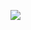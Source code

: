 ![](https://cloud.githubusercontent.com/assets/22467856/22125747/356cbf06-de95-11e6-9eef-291cfa2a58ec.jpg)
